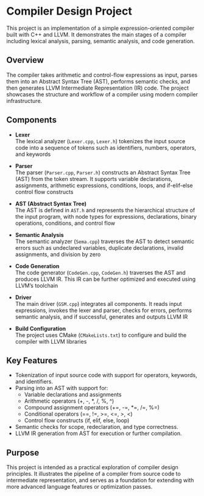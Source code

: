 # Compiler Design Project

This project is an implementation of a simple expression-oriented compiler built with C++ and LLVM. It demonstrates the main stages of a compiler including lexical analysis, parsing, semantic analysis, and code generation.

## Overview

The compiler takes arithmetic and control-flow expressions as input, parses them into an Abstract Syntax Tree (AST), performs semantic checks, and then generates LLVM Intermediate Representation (IR) code. The project showcases the structure and workflow of a compiler using modern compiler infrastructure.

## Components

- **Lexer**  
  The lexical analyzer (`Lexer.cpp`, `Lexer.h`) tokenizes the input source code into a sequence of tokens such as identifiers, numbers, operators, and keywords

- **Parser**  
  The parser (`Parser.cpp`, `Parser.h`) constructs an Abstract Syntax Tree (AST) from the token stream. It supports variable declarations, assignments, arithmetic expressions, conditions, loops, and if-elif-else control flow constructs

- **AST (Abstract Syntax Tree)**  
  The AST is defined in `AST.h` and represents the hierarchical structure of the input program, with node types for expressions, declarations, binary operations, conditions, and control flow

- **Semantic Analysis**  
  The semantic analyzer (`Sema.cpp`) traverses the AST to detect semantic errors such as undeclared variables, duplicate declarations, invalid assignments, and division by zero
- **Code Generation**  
  The code generator (`CodeGen.cpp`, `CodeGen.h`) traverses the AST and produces LLVM IR. This IR can be further optimized and executed using LLVM’s toolchain

- **Driver**  
  The main driver (`GSM.cpp`) integrates all components. It reads input expressions, invokes the lexer and parser, checks for errors, performs semantic analysis, and if successful, generates and outputs LLVM IR

- **Build Configuration**  
  The project uses CMake (`CMakeLists.txt`) to configure and build the compiler with LLVM libraries

## Key Features

- Tokenization of input source code with support for operators, keywords, and identifiers.
- Parsing into an AST with support for:
  - Variable declarations and assignments
  - Arithmetic operators (+, -, *, /, %, ^)
  - Compound assignment operators (+=, -=, *=, /=, %=)
  - Conditional operators (==, !=, >=, <=, >, <)
  - Control flow constructs (if, elif, else, loop)
- Semantic checks for scope, redeclaration, and type correctness.
- LLVM IR generation from AST for execution or further compilation.

## Purpose

This project is intended as a practical exploration of compiler design principles. It illustrates the pipeline of a compiler from source code to intermediate representation, and serves as a foundation for extending with more advanced language features or optimization passes.

